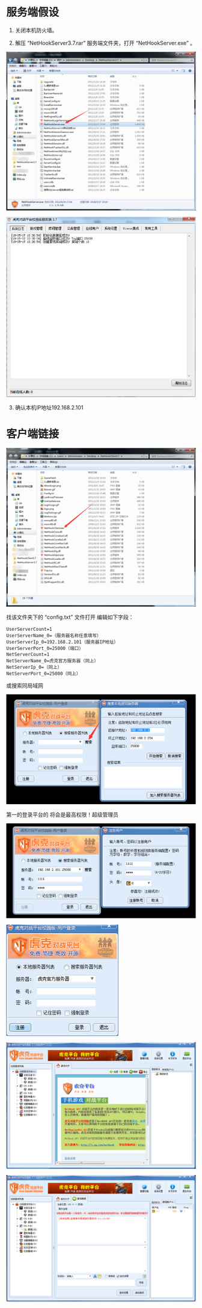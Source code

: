 # 服务端假设

1. 关闭本机防火墙。

2. 解压 “NetHookServer3.7.rar” 服务端文件夹，打开 “NetHookServer.exe” 。

![file](./_static/img/file.png )

![NetHookServer](./_static/img/server-0.png )

3. 确认本机IP地址192.168.2.101

# 客户端链接

![NetHookClient](./_static/img/Client.png )

找该文件夹下的 “config.txt” 文件打开
编辑如下字段：

```
UserServerCount=1
UserServerName_0=（服务器名称任意填写）
UserServerIp_0=192.168.2.101（服务器IP地址）
UserServerPort_0=25000（端口）
NetServerCount=1
NetServerName_0=虎克官方服务器（同上）
NetServerIp_0=（同上）
NetServerPort_0=25000（同上）
```

或搜索同局域网

![Client-1](./_static/img/Client-1.png )

第一的登录平台的 将会是最高权限！超级管理员

![Client-2](./_static/img/Client-2.png )

![Client-0](./_static/img/Client-0.png )

![Client-3](./_static/img/Client-3.png )

![Client-4](./_static/img/Client-4.png )